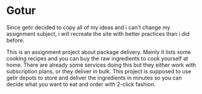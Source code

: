 # Gotur

Since getir decided to copy all of my ideas and i can't change my assignment subject, i will recreate the site with better practices than i did before.

This is an assignment project about package delivery. Mainly it lists some cooking recipes and you can buy the raw ingredients to cook yourself at home. There are already some services doing this but they either work with subscription plans, or they deliver in bulk. This project is supposed to use getir depots to store and deliver the ingredients in minutes so you can decide what you want to eat and order with 2-click fashion.


